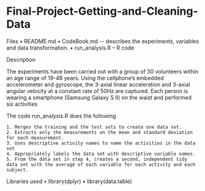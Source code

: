 # Final-Project-Getting-and-Cleaning-Data

Files 
    • README.md 
    • CodeBook.md -- describes the experiments, variables and data transformation.
    • run_analysis.R – R code 

Description

The experiments have been carried out with a group of 30 volunteers within an age range of 19-48 years. Using the cellphone’s embedded accelerometer and gyroscope, the 3-axial linear acceleration and 3-axial angular velocity at a constant rate of 50Hz are captured.
Each person is wearing a smartphone (Samsung Galaxy S II) on the waist and performed six activities

The code run_analysis.R does the following
 
    1. Merges the training and the test sets to create one data set.
    2. Extracts only the measurements on the mean and standard deviation for each measurement. 
    3. Uses descriptive activity names to name the activities in the data set
    4. Appropriately labels the data set with descriptive variable names. 
    5. From the data set in step 4, creates a second, independent tidy data set with the average of each variable for each activity and each subject.

Libraries used 
    • library(dplyr) 
    • library(data.table) 
